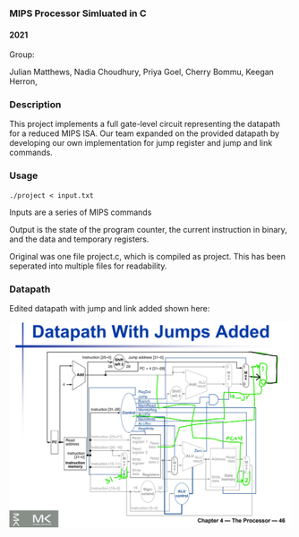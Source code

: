
### MIPS Processor Simluated in C
#### 2021

Group:

Julian Matthews,
Nadia Choudhury,
Priya Goel,
Cherry Bommu,
Keegan Herron,

### Description
This project implements a full gate-level circuit representing the datapath for a reduced
MIPS ISA. Our team expanded on the provided datapath by developing our own implementation
for jump register and jump and link commands.


### Usage
```
./project < input.txt
```
Inputs are a series of MIPS commands

Output is the state of the program counter, the current instruction in binary, and the data and temporary registers.

Original was one file project.c, which is compiled as project. This has been seperated into multiple files for readability. 

### Datapath
Edited datapath with jump and link added shown here:

![](edited_datapath.png)
